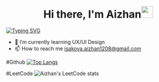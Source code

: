 <h1 align="center">Hi there, I'm Aizhan<img src="https://github.com/blackcater/blackcater/raw/main/images/Hi.gif" height="32"/></h1>
<a href="https://git.io/typing-svg"><img src="https://readme-typing-svg.demolab.com?font=Ubuntu&weight=700&pause=1000&color=F7F7F7&repeat=false&width=435&lines=Frontend+developer" alt="Typing SVG" /></a>

- 🌱 I’m currently learning UX/UI Design </br>
- 📫 How to reach me isakova.aizhan1208@gmail.com

#Github
[![Top Langs](https://github-readme-stats.vercel.app/api/top-langs/?username=jxxllay)](https://github.com/jxxllay/github-readme-stats)


#LeetCode
![Aizhan's LeetCode stats](https://leetcard.jacoblin.cool/jxxllay?theme=dark)






